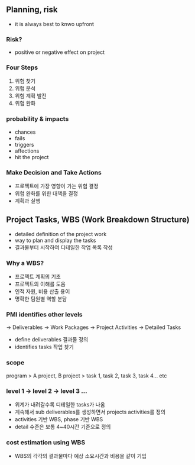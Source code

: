 ## Planning, risk

- it is always best to knwo upfront

### Risk?

- positive or negative effect on project

### Four Steps

1. 위험 찾기
2. 위험 분석
3. 위험 계획 발전
4. 위험 완화

### probability & impacts

- chances
- fails
- triggers
- affections
- hit the project

### Make Decision and Take Actions

- 프로젝트에 가장 영향이 가는 위험 결정
- 위험 완화를 위한 대책을 결정
- 계획과 실행

## Project Tasks, WBS (Work Breakdown Structure)

- detailed definition of the project work
- way to plan and display the tasks
- 결과물부터 시작하여 디테일한 작업 목록 작성

### Why a WBS?

- 프로젝트 계획의 기초
- 프로젝트의 이해를 도움
- 인적 자원, 비용 산출 용이
- 명확한 팀원별 역할 분담

### PMI identifies other levels

-> Deliverables -> Work Packages -> Project Activities -> Detailed Tasks

- define deliverables 결과물 정의
- identifies tasks 작업 찾기

### scope

program > A project, B project > task 1, task 2, task 3, task 4... etc

### level 1 -> level 2 -> level 3 ...

- 위계가 내려갈수록 디테일한 tasks가 나옴
- 계속해서 sub deliverables를 생성하면서 projects activities를 정의
- activities 기반 WBS, phase 기반 WBS
- detail 수준은 보통 4~40시간 기준으로 정의

### cost estimation using WBS

- WBS의 각각의 결과물마다 예상 소요시간과 비용을 같이 기입
